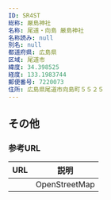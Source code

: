 ```yaml
---
ID: SR4ST
総称: 厳島神社
名称: 尾道・向島 厳島神社
名称読み: null
別名: null
都道府県: 広島県
区域: 尾道市
緯度: 34.398525
経度: 133.1983744
郵便番号: 7220073
住所: 広島県尾道市向島町５５２５
---
```


## その他

### 参考URL

| URL | 説明          |
| --- | ------------- |
|     | OpenStreetMap |
